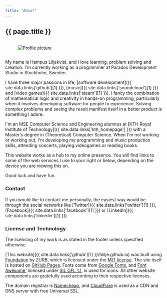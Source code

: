 ```yaml
---
title: "About"
---
```


## {{ page.title }}

<!-- Inline HTML for scrset support -->
<div class="row">
  <div class="small-6 columns small-centered">
    <figure>
      <img src="/images/profile-picture.jpg"
           srcset="/images/profile-picture.jpg 1x, /images/profile-picture@2x.jpg 2x"
           alt="Profile picture" class="profile-picture">
    </figure>
  </div>
</div>

My name is Hampus Liljekvist, and I love learning, problem solving and creation.
I'm currently working as a programmer at Paradox Development Studio in Stockholm,
Sweden.

I have three major passions in life, [software development]({{ site.data.links['github'][1] }}),
[music]({{ site.data.links['soundcloud'][1] }}) and [video games]({{ site.data.links['steam'][1] }}).
I fancy the combination of mathematical logic and creativity in hands-on programming,
particularly when it involves developing software for people to experience. Solving
complex problems and seeing the result manifest itself in a better product is something
I adore.

I'm an MSE Computer Science and Engineering alumnus at [KTH Royal Institute of Technology]({{ site.data.links['kth_homepage'] }})
with a Master's degree in (Theoretical) Computer Science. When I'm not working
or working out, I'm developing my programming and music production skills, attending
concerts, playing videogames or reading books.

This website works as a hub to my online presence. You will find links to some of the
web services I use to your right or below, depending on the device you are viewing
this on.

Good luck and have fun.

### Contact

If you would like to contact me personally, the easiest way would be through
the social networks like [Twitter]({{ site.data.links['twitter'][1] }}),
[Facebook]({{ site.data.links['facebook'][1] }}) or [LinkedIn]({{ site.data.links['linkedin'][1] }}).

### License and Technology

The licensing of my work is as stated in the footer unless specified otherwise.

[This website]({{ site.data.links['github'][1] }}/hlilje.github.io)
was built using [Foundation](http://foundation.zurb.com/) by ZURB, which is licensed
under the [MIT license](https://opensource.org/licenses/MIT). The site itself is
hosted on [GitHub Pages](https://pages.github.com/). Fonts come from [Google Fonts](https://fonts.google.com/),
and [Font Awesome](http://fontawesome.io/), licensed under [SIL OFL 1.1](http://scripts.sil.org/OFL),
is used for icons. All other website components are gratefully used according to
their respective licenses.

The domain registrar is [Namecheap](https://www.namecheap.com/), and [CloudFlare](https://www.cloudflare.com/)
is used as a CDN and DNS server with free Universal SSL.
